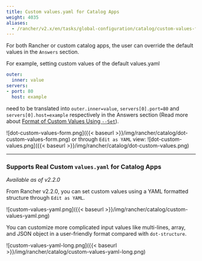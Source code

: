 ```yaml
---
title: Custom values.yaml for Catalog Apps
weight: 4035
aliases:
  - /rancher/v2.x/en/tasks/global-configuration/catalog/custom-values-for-apps/
---
```


For both Rancher or custom catalog apps, the user can override the default values in the `Answers` section.

For example, setting custom values of the default values.yaml

```YAML
outer:
  inner: value
servers:
- port: 80
  host: example
```

need to be translated into `outer.inner=value`, `servers[0].port=80` and `servers[0].host=example` respectively in the Answers section
(Read more about [Format of Custom Values Using `--Set`](https://github.com/helm/helm/blob/master/docs/using_helm.md#the-format-and-limitations-of---set)).

![dot-custom-values-form.png]({{< baseurl >}}/img/rancher/catalog/dot-custom-values-form.png)
or through `Edit as YAML` view:
![dot-custom-values.png]({{< baseurl >}}/img/rancher/catalog/dot-custom-values.png)
<hr>

### Supports Real Custom `values.yaml` for Catalog Apps
_Available as of v2.2.0_

From Rancher v2.2.0, you can set custom values using a YAML formatted structure through `Edit as YAML`.

![custom-values-yaml.png]({{< baseurl >}}/img/rancher/catalog/custom-values-yaml.png)

You can customize more complicated input values like multi-lines, array, and JSON object in a user-friendly format compared with `dot-structure`.

![custom-values-yaml-long.png]({{< baseurl >}}/img/rancher/catalog/custom-values-yaml-long.png)
